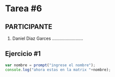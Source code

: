 # Tarea #6

## PARTICIPANTE
1. Daniel Diaz Garces .........................

## Ejercicio #1

```javascript
var nombre = prompt("ingrese el nombre");
console.log("ahora estas en la matrix "+nombre);
```
